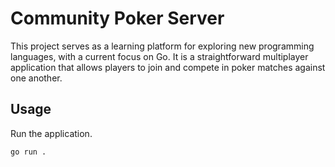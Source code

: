 # Community Poker Server

This project serves as a learning platform for exploring new programming languages, with a current focus on Go. It is a straightforward multiplayer application that allows players to join and compete in poker matches against one another.

## Usage

Run the application.

```shell
go run .
```